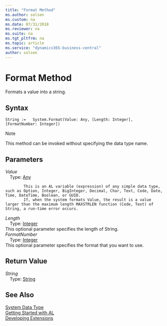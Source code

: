 ```yaml
---
title: "Format Method"
ms.author: solsen
ms.custom: na
ms.date: 07/31/2018
ms.reviewer: na
ms.suite: na
ms.tgt_pltfrm: na
ms.topic: article
ms.service: "dynamics365-business-central"
author: solsen
---
```

[//]: # (START>DO_NOT_EDIT)
[//]: # (IMPORTANT:Do not edit any of the content between here and the END>DO_NOT_EDIT.)
[//]: # (Any modifications should be made in the .resx files in the ModernDev repo.)
# Format Method
Formats a value into a string.

## Syntax
```
String :=   System.Format(Value: Any, [Length: Integer], [FormatNumber: Integer])
```
> [!NOTE]  
> This method can be invoked without specifying the data type name.  
## Parameters
*Value*  
&emsp;Type: [Any](any-data-type.md)  

            This is an AL variable (expression) of any simple data type, such as Option, Integer, BigInteger, Decimal, Char, Text, Code, Date, Time, DateTime, Boolean, or GUID.
            If, when the system formats Value, the result is a value larger than the maximum length MAXSTRLEN function (Code, Text) of String, a run-time error occurs.
            
*Length*  
&emsp;Type: [Integer](integer-data-type.md)  
This optional parameter specifies the length of String.  
*FormatNumber*  
&emsp;Type: [Integer](integer-data-type.md)  
This optional parameter specifies the format that you want to use.  


## Return Value
*String*  
&emsp;Type: [String](string-data-type.md)  
  


[//]: # (IMPORTANT: END>DO_NOT_EDIT)
## See Also
[System Data Type](system-data-type.md)  
[Getting Started with AL](../devenv-get-started.md)  
[Developing Extensions](../devenv-dev-overview.md)